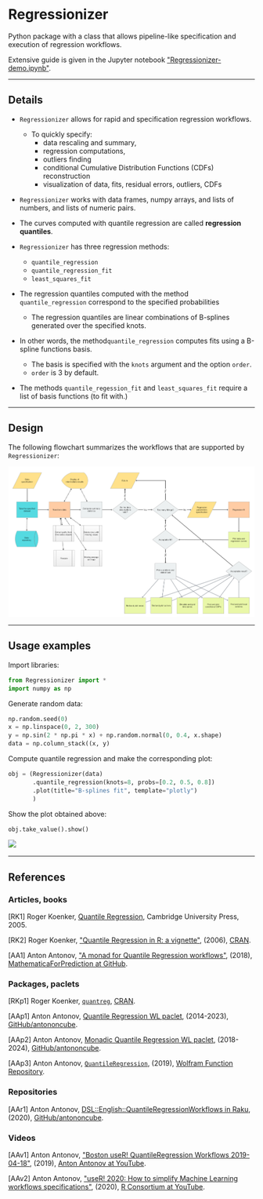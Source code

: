# Regressionizer

Python package with a class that allows pipeline-like specification and execution of regression workflows.

Extensive guide is given in the Jupyter notebook 
["Regressionizer-demo.ipynb"](https://github.com/antononcube/Python-Regressionizer/blob/main/docs/Regressionizer-demo.ipynb).

-----

## Details

- `Regressionizer` allows for rapid and specification regression workflows.
  - To quickly specify: 
    - data rescaling and summary, 
    - regression computations,
    - outliers finding
    - conditional Cumulative Distribution Functions (CDFs) reconstruction
    - visualization of data, fits, residual errors, outliers, CDFs 

- `Regressionizer` works with data frames, numpy arrays, and lists of numbers, and lists of numeric pairs.

- The curves computed with quantile regression are called **regression quantiles**.

- `Regressionizer` has three regression methods:
  - `quantile_regression`
  - `quantile_regression_fit`
  - `least_squares_fit`
  
- The regression quantiles computed with the method `quantile_regression` correspond to the specified probabilities
  - The regression quantiles are linear combinations of B-splines generated over the specified knots.

- In other words, the method`quantile_regression` computes fits using a B-spline functions basis.  
  - The basis is specified with the `knots` argument and the option `order`.
  - `order` is 3 by default. 

- The methods `quantile_regession_fit` and `least_squares_fit` require a list of basis functions (to fit with.)

------

## Design

The following flowchart summarizes the workflows that are supported by `Regressionizer`:

![](./docs/img/Quantile-regression-workflow-extended.jpg)

------

## Usage examples 

Import libraries:

```python
from Regressionizer import *
import numpy as np
```

Generate random data:

```python
np.random.seed(0)
x = np.linspace(0, 2, 300)
y = np.sin(2 * np.pi * x) + np.random.normal(0, 0.4, x.shape)
data = np.column_stack((x, y)
```

Compute quantile regression and make the corresponding plot:

```python
obj = (Regressionizer(data)
       .quantile_regression(knots=8, probs=[0.2, 0.5, 0.8])
       .plot(title="B-splines fit", template="plotly")
       )
```

Show the plot obtained above:

```python
obj.take_value().show()
```

![](https://raw.githubusercontent.com/antononcube/Python-Regressionizer/main/docs/img/random-data-B-spline-rqs.png)

------

## References

### Articles, books

[RK1] Roger Koenker, 
[Quantile Regression](https://books.google.com/books/about/Quantile_Regression.html?id=hdkt7V4NXsgC), 
Cambridge University Press, 2005.

[RK2] Roger Koenker,
["Quantile Regression in R: a vignette"](https://cran.r-project.org/web/packages/quantreg/vignettes/rq.pdf),
(2006),
[CRAN](https://cran.r-project.org/).

[AA1] Anton Antonov,
["A monad for Quantile Regression workflows"](https://github.com/antononcube/MathematicaForPrediction/blob/master/MarkdownDocuments/A-monad-for-Quantile-Regression-workflows.md),
(2018),
[MathematicaForPrediction at GitHub](https://github.com/antononcube/MathematicaForPrediction).

### Packages, paclets

[RKp1] Roger Koenker,
[`quantreg`](https://cran.r-project.org/web/packages/quantreg/index.html),
[CRAN](https://cran.r-project.org/).

[AAp1] Anton Antonov,
[Quantile Regression WL paclet](https://github.com/antononcube/WL-QuantileRegression-paclet),
(2014-2023),
[GitHub/antononcube](https://github.com/antononcube).

[AAp2] Anton Antonov,
[Monadic Quantile Regression WL paclet](https://github.com/antononcube/WL-MonadicQuantileRegression-paclet),
(2018-2024),
[GitHub/antononcube](https://github.com/antononcube).

[AAp3] Anton Antonov,
[`QuantileRegression`](https://resources.wolframcloud.com/FunctionRepository/resources/QuantileRegression),
(2019),
[Wolfram Function Repository](https://resources.wolframcloud.com/FunctionRepository/resources/QuantileRegression).

### Repositories

[AAr1] Anton Antonov,
[DSL::English::QuantileRegressionWorkflows in Raku](https://github.com/antononcube/Raku-DSL-English-QuantileRegressionWorkflows),
(2020),
[GitHub/antononcube](https://github.com/antononcube/Raku-DSL-English-QuantileRegressionWorkflows).

### Videos

[AAv1] Anton Antonov,
["Boston useR! QuantileRegression Workflows 2019-04-18"](https://www.youtube.com/watch?v=a_Dk25xarvE),
(2019),
[Anton Antonov at YouTube](https://www.youtube.com/@AAA4Prediction).

[AAv2] Anton Antonov,
["useR! 2020: How to simplify Machine Learning workflows specifications"](https://www.youtube.com/watch?v=b9Uu7gRF5KY),
(2020),
[R Consortium at YouTube](https://www.youtube.com/channel/UC_R5smHVXRYGhZYDJsnXTwg).